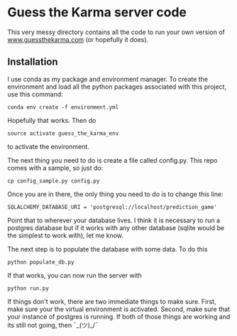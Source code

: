# Guess the Karma server code

This very messy directory contains all the code to run your own version of www.guessthekarma.com (or hopefully it does). 

## Installation
I use conda as my package and environment manager. To create the environment and load all the python packages associated with this project, use this command: 

``` 
conda env create -f environment.yml
```
Hopefully that works. Then do
```
source activate guess_the_karma_env
``` 
to activate the environment. 


The next thing you need to do is create a file called config.py. This repo comes with a sample, so just do:
```
cp config_sample.py config.py
```

Once you are in there, the only thing you need to do is to change this line:
```
SQLALCHEMY_DATABASE_URI = 'postgresql://localhost/prediction_game'
```
Point that to wherever your database lives. I think it is necessary to run a postgres database but if it works with any other database (sqlite would be the simplest to work with), let me know. 

The next step is to populate the database with some data. To do this 
```
python populate_db.py
```

If that works, you can now run the server with 
```
python run.py
```

If things don't work, there are two immediate things to make sure. First, make sure your the virtual environment is activated. Second, make sure that your instance of postgres is running. If both of those things are working and its still not going, then ¯\_(ツ)_/¯
